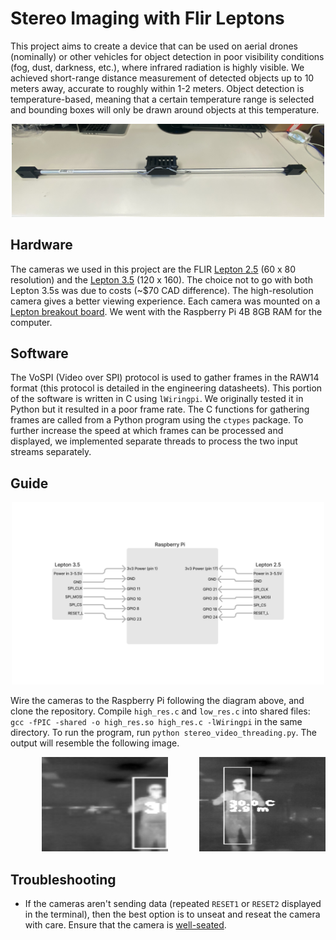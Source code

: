 # Stereo Imaging with Flir Leptons
This project aims to create a device that can be used on aerial drones (nominally) or other vehicles for object detection in poor visibility conditions (fog, dust, darkness, etc.), where infrared radiation is highly visible. We achieved short-range distance measurement of detected objects up to 10 meters away, accurate to roughly within 1-2 meters. Object detection is temperature-based, meaning that a certain temperature range is selected and bounding boxes will only be drawn around objects at this temperature. 

<div style="text-align:center">
  <img src="./images/stereo-thermal_device.png" width="500">
</div>

## Hardware
The cameras we used in this project are the FLIR [Lepton 2.5](https://www.digikey.ca/en/products/detail/flir-lepton/500-0763-01/6250105) (60 x 80 resolution) and the [Lepton 3.5](https://www.digikey.ca/en/products/detail/flir-lepton/500-0771-01/7606616) (120 x 160). The choice not to go with both Lepton 3.5s was due to costs (~$70 CAD difference). The high-resolution camera gives a better viewing experience. Each camera was mounted on a [Lepton breakout board](https://www.digikey.ca/en/products/detail/flir-lepton/250-0577-00/10385179). We went with the Raspberry Pi 4B 8GB RAM for the computer.

## Software
The VoSPI (Video over SPI) protocol is used to gather frames in the RAW14 format (this protocol is detailed in the engineering datasheets). This portion of the software is written in C using `lWiringpi`. We originally tested it in Python but it resulted in a poor frame rate. The C functions for gathering frames are called from a Python program using the `ctypes` package. To further increase the speed at which frames can be processed and displayed, we implemented separate threads to process the two input streams separately. 

## Guide

<div style="text-align:center;">
  <img src="./images/detailed_wiring_diagram.png" width="500">
</div>

Wire the cameras to the Raspberry Pi following the diagram above, and clone the repository. Compile `high_res.c` and `low_res.c` into shared files: `gcc -fPIC -shared -o high_res.so high_res.c -lWiringpi` in the same directory. To run the program, run `python stereo_video_threading.py`. The output will resemble the following image.

<div style="text-align:center;">
  <img src="images/low.jpeg" alt="alt-text-1" width="40%" />
  <img src="images/high.jpeg" alt="alt-text-2" width="40%" style="float:right;" />
</div>


## Troubleshooting

- If the cameras aren't sending data (repeated `RESET1` or `RESET2` displayed in the terminal), then the best option is to unseat and reseat the camera with care. Ensure that the camera is [well-seated](https://flir.custhelp.com/app/answers/detail/a_id/5750/~/flir-oem---lepton-2.5-and-3.5-enclosure-assembly).
